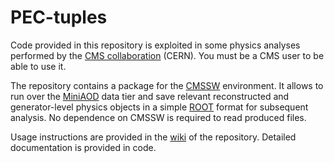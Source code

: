 PEC-tuples
==========

Code provided in this repository is exploited in some physics analyses performed by the [CMS collaboration](http://cms.web.cern.ch) (CERN). You must be a CMS user to be able to use it.

The repository contains a package for the [CMSSW](https://github.com/cms-sw/cmssw) environment. It allows to run over the [MiniAOD](https://twiki.cern.ch/twiki/bin/view/CMSPublic/WorkBookMiniAOD) data tier and save relevant reconstructed and generator-level physics objects in a simple [ROOT](https://root.cern.ch) format for subsequent analysis. No dependence on CMSSW is required to read produced files.

Usage instructions are provided in the [wiki](https://github.com/andrey-popov/PEC-tuples/wiki) of the repository. Detailed documentation is provided in code.
